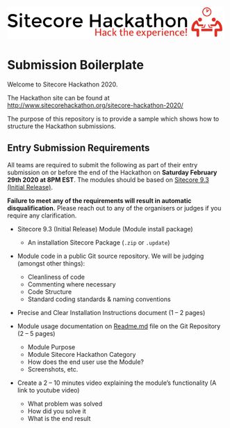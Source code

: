 ![Hackathon Logo](documentation/images/hackathon.png?raw=true "Hackathon Logo")

# Submission Boilerplate

Welcome to Sitecore Hackathon 2020.

The Hackathon site can be found at http://www.sitecorehackathon.org/sitecore-hackathon-2020/

The purpose of this repository is to provide a sample which shows how to structure the Hackathon submissions.


## Entry Submission Requirements 

All teams are required to submit the following as part of their entry submission on or before the end of the Hackathon on **Saturday  February 29th 2020 at 8PM EST**. The modules should be based on [Sitecore 9.3 (Initial Release)](https://dev.sitecore.net/Downloads/Sitecore_Experience_Platform/93/Sitecore_Experience_Platform_93_Initial_Release.aspx).
 

**Failure to meet any of the requirements will result in automatic disqualification.** Please reach out to any of the organisers or judges if you require any clarification.

- Sitecore 9.3 (Initial Release) Module (Module install package)
   - An installation Sitecore Package (`.zip` or `.update`)

- Module code in a public Git source repository. We will be judging (amongst other things):
  - Cleanliness of code
  - Commenting where necessary
  - Code Structure
  - Standard coding standards & naming conventions

- Precise and Clear Installation Instructions document (1 – 2 pages)
- Module usage documentation on [Readme.md](documentation) file on the Git Repository (2 – 5 pages)
  - Module Purpose
  - Module Sitecore Hackathon Category
  - How does the end user use the Module?
  - Screenshots, etc.

- Create a 2 – 10 minutes video explaining the module’s functionality (A link to youtube video)

  - What problem was solved
  - How did you solve it
  - What is the end result
